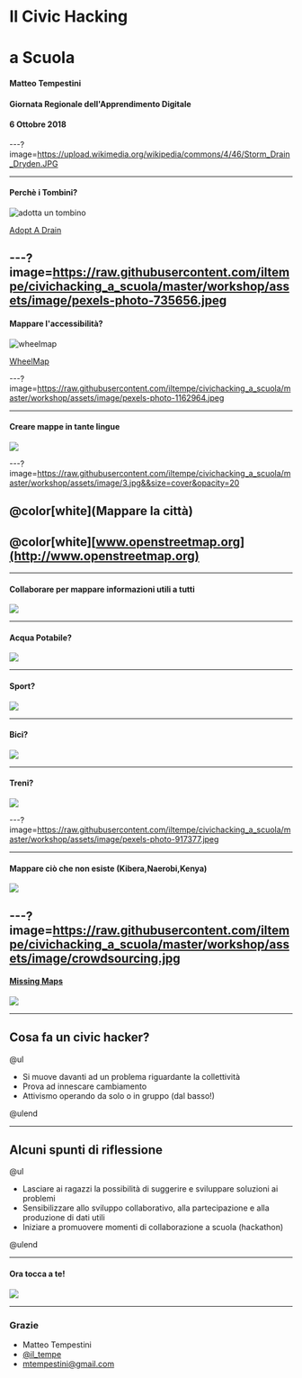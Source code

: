 # Il Civic Hacking

# a Scuola

#### Matteo Tempestini
#### Giornata Regionale dell'Apprendimento Digitale
#### 6 Ottobre 2018

---?image=https://upload.wikimedia.org/wikipedia/commons/4/46/Storm_Drain_Dryden.JPG

---

#### Perchè i Tombini?

![adotta un tombino](https://www.youtube.com/embed/Z1Vjrx3IAH0)

[Adopt A Drain](https://adoptadrain.sfwater.org/)

---?image=https://raw.githubusercontent.com/iltempe/civichacking_a_scuola/master/workshop/assets/image/pexels-photo-735656.jpeg
---

#### Mappare l'accessibilità?

![wheelmap](https://www.youtube.com/embed/IK0FBVQB0g0)

[WheelMap](https://www.wheelmap.org)

---?image=https://raw.githubusercontent.com/iltempe/civichacking_a_scuola/master/workshop/assets/image/pexels-photo-1162964.jpeg

---
#### Creare mappe in tante lingue

![](https://raw.githubusercontent.com/iltempe/civichacking_a_scuola/master/workshop/assets/image/mapparepratoincinese.jpg)

---?image=https://raw.githubusercontent.com/iltempe/civichacking_a_scuola/master/workshop/assets/image/3.jpg&&size=cover&opacity=20

## @color[white](Mappare la città)

## @color[white][www.openstreetmap.org](http://www.openstreetmap.org)

---

#### Collaborare per mappare informazioni utili a tutti

![](assets/image/esempioosm.jpg)

---

#### Acqua Potabile?

![](https://raw.githubusercontent.com/iltempe/civichacking_a_scuola/master/workshop/assets/image/acqua1.jpg)

---

#### Sport?

![](assets/image/sport.jpg)

---

#### Bici?

![](assets/image/pisteciclabili.jpg)

---

#### Treni?

![](assets/image/ferrovie.jpg)

---?image=https://raw.githubusercontent.com/iltempe/civichacking_a_scuola/master/workshop/assets/image/pexels-photo-917377.jpeg

---

#### Mappare ciò che non esiste (Kibera,Naerobi,Kenya)

![](assets/image/kibera-map.jpg)

---?image=https://raw.githubusercontent.com/iltempe/civichacking_a_scuola/master/workshop/assets/image/crowdsourcing.jpg
---

#### [Missing Maps](https://www.missingmaps.org/)

![](assets/image/process-missing-maps.jpg)

---

## Cosa fa un civic hacker?

@ul

- Si muove davanti ad un problema riguardante la collettività
- Prova ad innescare cambiamento
- Attivismo operando da solo o in gruppo (dal basso!)

@ulend

---

## Alcuni spunti di riflessione

@ul

- Lasciare ai ragazzi la possibilità di suggerire e sviluppare soluzioni ai problemi
- Sensibilizzare allo sviluppo collaborativo, alla partecipazione e alla produzione di dati utili
- Iniziare a promuovere momenti di collaborazione a scuola (hackathon)

@ulend

---

#### Ora tocca a te!

![](assets/image/pexels-photo-297755.jpeg)

---

### Grazie
- Matteo Tempestini
- [@il_tempe](https://www.twitter.com/il_tempe)
- [mtempestini@gmail.com](mailto:mtempestini@gmail.com)